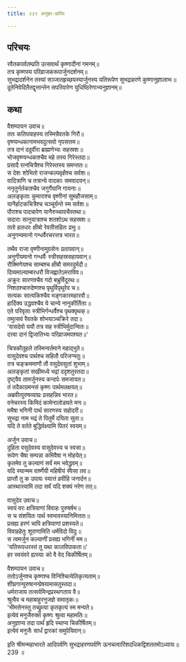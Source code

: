 ```yaml
---
title: २३९ अनुज्ञा-प्राप्तिः

---
```

## परिचयः

रवैतकपर्वतम्प्रति उत्सवार्थं कृष्णादीनां गमनम्॥  
तत्र कृष्णस्य परिव्राजकरूपार्जुनदर्शनम्॥  
सुभद्रादर्शनेन तस्यां सञ्जातहृच्छयस्यार्जुनस्य यतिरूपेण सुभद्राहरणे कुष्णानुज्ञालाभः॥  
दूतेनिवेदितैतद्वृत्तान्तेन सपरिवारेण युधिष्ठिरेणाभ्यनुज्ञानम्॥  

## कथा

वैशम्पायन उवाच॥  
ततः कतिपयाहस्य तस्मिन्रैवतके गिरौ॥  
वृष्ण्यन्धकानामभवदुत्सवो नृपसत्तम॥  
तत्र दानं ददुर्वीरा ब्राह्मणेभ्यः सहस्रशः॥  
भोजवृष्ण्यन्धकाश्चैव महे तस्य गिरेस्तदा॥  
प्रसादै रत्नचित्रैश्च गिरेस्तस्य समन्ततः॥  
स देशः शोभितो राजन्कल्पवृक्षैश्च सर्वशः॥  
वादित्राणि च तत्रान्ये वादकाः समवादयन्॥  
ननृतुर्नर्तकाश्चैव जगुर्गेयानि गायनाः॥  
अलङ्कृताः कुमाराश्च वृष्णीनां सुमहौजसाम्॥  
यानैर्हाटकचित्रैश्च चञ्चूर्यन्ते स्म सर्वशः॥  
पौराश्च पादचारेण यानैरुच्चावचैस्तथा॥  
सदाराः सानुयात्राश्च शतशोऽथ सहस्रशः॥  
ततो हलधरः क्षीबो रेवतीसहितः प्रभुः॥  
अनुगम्यमानो गन्धर्वैरचरत्तत्र भारत॥  

तथैव राजा वृष्णीनामुग्रसेनः प्रतापवान्॥  
अनुगीयमानो गन्धर्वैः स्त्रीसहस्रसहायवान्॥  
रौक्मिणेयश्च साम्बश्च क्षीबौ समरदुर्मदौ॥  
दिव्यमाल्याम्बरधरौ विजह्वातेऽमराविव॥  
अक्रूरः सारणश्चैव गदो बभ्रुर्विदूरथः॥  
निशठश्चारुदेष्णश्च पृथुर्विपृथुरेव च॥  
सत्यकः सात्यकिश्चैव भङ्गकारमहारवौ॥  
हार्दिक्य उद्धवश्चैव ये चान्ये नानुकीर्तिताः॥  
एते परिवृताः स्त्रीभिर्गन्धर्वैश्च पृथक्पृथक्॥  
तमुत्सवं रैवतके शोभयाञ्चक्रिरे तदा॥  
'वासदेवो ययौ तत्र सह स्त्रीभिर्मुदान्वितः॥  
दत्त्वा दानं द्विजातिभ्यः परिव्राजमपश्यत॥'  

चित्रकौतूहले तस्मिन्वर्तमाने महाद्भुते॥  
वासुदेवश्च पार्थश्च सहितौ परिजग्मतुः॥  
तत्र चङ्क्रममाणौ तौ वसुदेवसुतां शुभाम्॥  
अलङ्कृतां सखीमध्ये भद्रां ददृशतुस्तदा॥  
दृष्ट्वैव तामर्जुनस्य कन्दर्पः समजायत॥  
तं तदैकाग्रमनसं कृष्णः पार्थमलक्षयत्॥  
अब्रवीत्पुरुषव्याघ्रः प्रसहन्निव भारत॥  
वनेचरस्य किमिदं कामेनालोड्यते मनः॥  
ममैषा भगिनी पार्थ सारणस्य सहोदरी॥  
सुभद्रा नाम भद्रं ते पितुर्मे दयिता सुता॥  
यदि ते वर्तते बुद्धिर्वक्ष्यामि पितरं स्वयम्॥  

अर्जुन उवाच॥  
दुहिता वसुदेवस्य वासुदेवस्य च स्वसा॥  
रूपेण चैषा सम्पन्ना कमिवैषा न मोहयेत्॥  
कृतमेव तु कल्याणं सर्वं मम भवेद्ध्रुवम्॥  
यदि स्यान्मम वार्ष्णेयी महिषीयं स्वसा तव॥  
प्राप्तौ तु क उपायः स्यात्तं व्रवीहि जनार्दन॥  
आस्थास्यामि तदा सर्वं यदि शक्यं नरेण तत्॥  

वासुदेव उवाच॥  
स्वयं वरः क्षत्रियाणां विवाहः पुरुषर्षभ॥  
स च संशयितः पार्थ स्वभावस्यानिमित्ततः॥  
प्रसह्य हरणं चापि क्षत्रियाणां प्रशस्यते॥  
विवाहहेतुः शूराणामिति धर्मविदो विदुः॥  
स त्वमर्जुन कल्याणीं प्रसह्य भगिनीं मम॥  
'यतिरूपधरस्तं तु यथा कालविपाकता॥'  
हर स्वयंवरे ह्यस्याः को वै वेद चिकीर्षितम्॥  

वैशम्पायन उवाच॥  
ततोऽर्जुनश्च कृष्णश्च विनिश्चित्येतिकृत्यताम्॥  
शीघ्रगान्पुरुषानन्प्रेषयामासतुस्तदा॥  
धर्मराजाय तत्सर्वमिन्द्रप्रस्थगताय वै॥  
श्रुत्वैव च महाबाहुरनुजज्ञे समातृकः॥  
'भीमसेनस्तु तच्छ्रुत्वा कृतकृत्यं स्म मन्यते॥  
इत्येवं मनुजैरुक्तं कृष्णः श्रुत्वा महामतिः॥  
अनुज्ञाप्य तदा पार्थं हृदि स्थाप्य चिकीर्षितम्॥  
इत्येवं मनुजैः सार्धं द्वारकां समुपेयिवान्॥  

इति श्रीमन्महाभारते आदिपर्वणि सुभद्राहरणपर्वणि ऊनचत्वारिंशदधिकद्विशततमोऽध्यायः॥  
239 ॥  